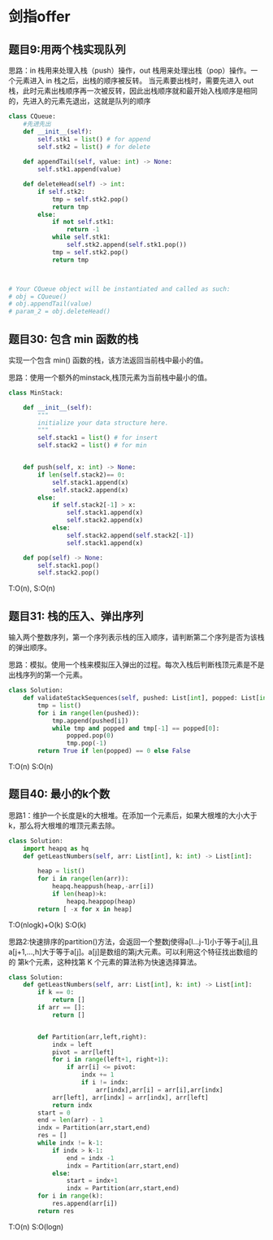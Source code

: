 # 剑指offer

## 题目9:用两个栈实现队列

思路：in 栈用来处理入栈（push）操作，out 栈用来处理出栈（pop）操作。一个元素进入 in 栈之后，出栈的顺序被反转。
当元素要出栈时，需要先进入 out 栈，此时元素出栈顺序再一次被反转，因此出栈顺序就和最开始入栈顺序是相同的，先进入的元素先退出，这就是队列的顺序

```python
class CQueue:
    #先进先出
    def __init__(self):
        self.stk1 = list() # for append
        self.stk2 = list() # for delete
 
    def appendTail(self, value: int) -> None:
        self.stk1.append(value)

    def deleteHead(self) -> int:
        if self.stk2:
            tmp = self.stk2.pop()
            return tmp
        else:
            if not self.stk1:
                return -1
            while self.stk1:
                self.stk2.append(self.stk1.pop())
            tmp = self.stk2.pop()
            return tmp



# Your CQueue object will be instantiated and called as such:
# obj = CQueue()
# obj.appendTail(value)
# param_2 = obj.deleteHead()
```


## 题目30: 包含 min 函数的栈

实现一个包含 min() 函数的栈，该方法返回当前栈中最小的值。

思路：使用一个额外的minstack,栈顶元素为当前栈中最小的值。
```python
class MinStack:

    def __init__(self):
        """
        initialize your data structure here.
        """
        self.stack1 = list() # for insert
        self.stack2 = list() # for min


    def push(self, x: int) -> None:
        if len(self.stack2)== 0:
            self.stack1.append(x)
            self.stack2.append(x)
        else:
            if self.stack2[-1] > x:
                self.stack1.append(x)
                self.stack2.append(x)
            else:
                self.stack2.append(self.stack2[-1])
                self.stack1.append(x)

    def pop(self) -> None:
        self.stack1.pop()
        self.stack2.pop()
```
 
 
T:O(n), S:O(n)


## 题目31:  栈的压入、弹出序列

输入两个整数序列，第一个序列表示栈的压入顺序，请判断第二个序列是否为该栈的弹出顺序。

思路：模拟。使用一个栈来模拟压入弹出的过程。每次入栈后判断栈顶元素是不是出栈序列的第一个元素。

```python
class Solution:
    def validateStackSequences(self, pushed: List[int], popped: List[int]) -> bool:
        tmp = list()
        for i in range(len(pushed)):
            tmp.append(pushed[i])
            while tmp and popped and tmp[-1] == popped[0]:
                popped.pop(0)
                tmp.pop(-1)
        return True if len(popped) == 0 else False
```
T:O(n) S:O(n)



## 题目40: 最小的k个数

思路1：维护一个长度是k的大根堆。在添加一个元素后，如果大根堆的大小大于k，那么将大根堆的堆顶元素去除。


```python
class Solution:
    import heapq as hq
    def getLeastNumbers(self, arr: List[int], k: int) -> List[int]:
        
        heap = list()
        for i in range(len(arr)):
            heapq.heappush(heap,-arr[i])
            if len(heap)>k:
                heapq.heappop(heap)
        return [ -x for x in heap]
```
T:O(nlogk)+O(k)
S:O(k)



思路2:快速排序的partition()方法，会返回一个整数j使得a[l...j-1]小于等于a[j],且a[j+1,...,h]大于等于a[j]。a[j]是数组的第j大元素。可以利用这个特征找出数组的的
第k个元素，这种找第 K 个元素的算法称为快速选择算法。

```python
class Solution:
    def getLeastNumbers(self, arr: List[int], k: int) -> List[int]:
        if k == 0:
            return []
        if arr == []:
            return []


        def Partition(arr,left,right):
            indx = left 
            pivot = arr[left]
            for i in range(left+1, right+1):
                if arr[i] <= pivot:
                    indx += 1
                    if i != indx:
                        arr[indx],arr[i] = arr[i],arr[indx]
            arr[left], arr[indx] = arr[indx], arr[left]
            return indx
        start = 0
        end = len(arr) - 1
        indx = Partition(arr,start,end)
        res = []
        while indx != k-1:
            if indx > k-1:
                end = indx -1
                indx = Partition(arr,start,end)
            else:
                start = indx+1
                indx = Partition(arr,start,end)
        for i in range(k):
            res.append(arr[i])
        return res
```

T:O(n)
S:O(logn)




